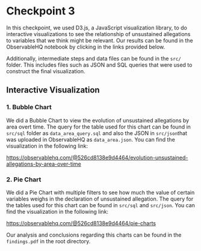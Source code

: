# Checkpoint 3

In this checkpoint, we used D3.js, a JavaScript visualization library, to do interactive visualizations to see the relationship of unsustained allegations to variables that we think might be relevant. Our results can be found in the ObservableHQ notebook by clicking in the links provided below.

Additionally, intermediate steps and data files can be found in the `src/` folder. This includes files such as JSON and SQL queries that were used to construct the final visualization.

## Interactive Visualization

### 1. Bubble Chart

We did a Bubble Chart to view the evolution of unsustained allegations by area overt time. The query for the table used for this chart can be found in ```src/sql``` folder as ```data_area_query.sql``` and also the JSON in ```src/json```that was uploaded in ObservableHQ as ```data_area.json```. You can find the visualization in the following link:

https://observablehq.com/@526cd8138e9d4464/evolution-unsustained-allegations-by-area-over-time

### 2. Pie Chart

We did a Pie Chart with multiple filters to see how much the value of certain variables weighs in the declaration of unsustained allegation. The query for the tables used for this chart can be found in ```src/sql``` and ```src/json```. You can find the visualization in the following link:

https://observablehq.com/@526cd8138e9d4464/pie-charts

Our analysis and conclusions regarding this charts can be found in the ```findings.pdf``` in the root directory.

